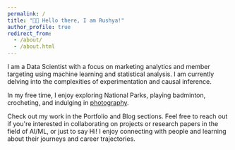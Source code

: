 ```yaml
---
permalink: /
title: "👋🏼 Hello there, I am Rushya!"
author_profile: true
redirect_from: 
  - /about/
  - /about.html
---
```


I am a Data Scientist with a focus on marketing analytics and member targeting using machine learning and statistical analysis. I am currently delving into the complexities of experimentation and causal inference.

In my free time, I enjoy exploring National Parks, playing badminton, crocheting, and indulging in [photography](https://unsplash.com/@rputtam).


Check out my work in the Portfolio and Blog sections. Feel free to reach out if you're interested in collaborating on projects or research papers in the field of AI/ML, or just to say Hi! I enjoy connecting with people and learning about their journeys and career trajectories.



[//]: # (comment test - not visible)

[//]: # (Open Source Contributions)

[//]: # (Community Contributions)






